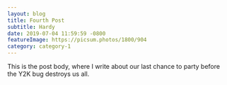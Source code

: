 ```yaml
---
layout: blog
title: Fourth Post
subtitle: Hardy
date: 2019-07-04 11:59:59 -0800
featureImage: https://picsum.photos/1800/904
category: category-1
---
```

This is the post body, where I write about our last chance to party before the Y2K bug destroys us all.
